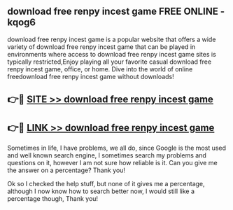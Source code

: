 ## download free renpy incest game FREE ONLINE - kqog6

download free renpy incest game is a popular website that offers a wide variety of download free renpy incest game that can be played in environments where access to download free renpy incest game sites is typically restricted,Enjoy playing all your favorite casual download free renpy incest game, office, or home. Dive into the world of online freedownload free renpy incest game without downloads!

## 👉🔴 [SITE >> download free renpy incest game](http://news.freeplayer.one?title=download_free_renpy_incest_game&ref=FRRE)

## 👉🔴 [LINK >> download free renpy incest game](http://news.freeplayer.one?title=download_free_renpy_incest_game&ref=FREE)

Sometimes in life, I have problems, we all do, since Google is the most used and well known search engine, I sometimes search my problems and questions on it, however I am not sure how reliable is it. Can you give me the answer on a percentage? Thank you!

Ok so I checked the help stuff, but none of it gives me a percentage, although I now know how to search better now, I would still like a percentage though, Thank you!